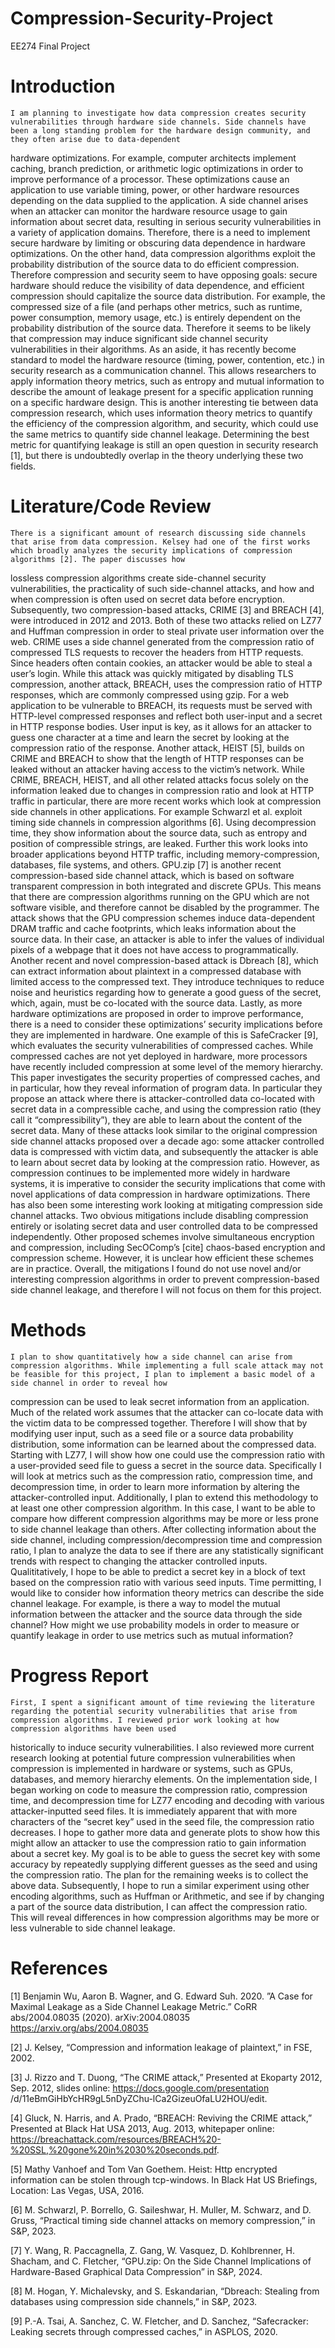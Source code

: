# Compression-Security-Project
EE274 Final Project


# Introduction
    I am planning to investigate how data compression creates security vulnerabilities through hardware side channels. Side channels have been a long standing problem for the hardware design community, and they often arise due to data-dependent
hardware optimizations. For example, computer architects implement caching, branch prediction, or arithmetic logic optimizations in order to improve performance of a processor. These optimizations cause an application to use variable timing, 
power, or other hardware resources depending on the data supplied to the application. A side channel arises when an attacker can monitor the hardware resource usage to gain information about secret data, resulting in serious security 
vulnerabilities in a variety of application domains. Therefore, there is a need to implement secure hardware by limiting or obscuring data dependence in hardware optimizations.
    On the other hand, data compression algorithms exploit the probability distribution of the source data to do efficient compression. Therefore compression and security seem to have opposing goals: secure hardware should reduce the visibility 
of data dependence, and efficient compression should capitalize the source data distribution. For example, the compressed size of a file (and perhaps other metrics, such as runtime, power consumption, memory usage, etc.) is entirely dependent on 
the probability distribution of the source data. Therefore it seems to be likely that compression may induce significant side channel security vulnerabilities in their algorithms.
    As an aside, it has recently become standard to model the hardware resource (timing, power, contention, etc.) in security research as a communication channel. This allows researchers to apply information theory metrics, such as entropy and 
mutual information to describe the amount of leakage present for a specific application running on a specific hardware design. This is another interesting tie between data compression research, which uses information theory metrics to quantify 
the efficiency of the compression algorithm, and security, which could use the same metrics to quantify side channel leakage. Determining the best metric for quantifying leakage is still an open question in security research [1], but there is 
undoubtedly overlap in the theory underlying these two fields.


# Literature/Code Review
    There is a significant amount of research discussing side channels that arise from data compression. Kelsey had one of the first works which broadly analyzes the security implications of compression algorithms [2]. The paper discusses how 
lossless compression algorithms create side-channel security vulnerabilities, the practicality of such side-channel attacks, and how and when compression is often used on secret data before encryption. 
    Subsequently, two compression-based attacks, CRIME [3] and BREACH [4], were introduced in 2012 and 2013. Both of these two attacks relied on LZ77 and Huffman compression in order to steal private user information over the web. CRIME uses a 
side channel generated from the compression ratio of compressed TLS requests to recover the headers from HTTP requests. Since headers often contain cookies, an attacker would be able to steal a user’s login. While this attack was quickly 
mitigated by disabling TLS compression, another attack, BREACH, uses the compression ratio of HTTP responses, which are commonly compressed using gzip. For a web application to be vulnerable to BREACH, its requests must be served with HTTP-level 
compressed responses and reflect both user-input and a secret in HTTP response bodies. User input is key, as it allows for an attacker to guess one character at a time and learn the secret by looking at the compression ratio of the response. 
Another attack, HEIST [5], builds on CRIME and BREACH to show that the length of HTTP responses can be leaked without an attacker having access to the victim’s network. 
    While CRIME, BREACH, HEIST, and all other related attacks focus solely on the information leaked due to changes in compression ratio and look at HTTP traffic in particular, there are more recent works which look at compression side channels
in other applications. For example Schwarzl et al. exploit timing side channels in compression algorithms [6]. Using decompression time, they show information about the source data, such as entropy and position of compressible strings, are 
leaked. Further this work looks into broader applications beyond HTTP traffic, including memory-compression, databases, file systems, and others. 
    GPU.zip [7] is another recent compression-based side channel attack, which is based on software transparent compression in both integrated and discrete GPUs. This means that there are compression algorithms running on the GPU which are not 
software visible, and therefore cannot be disabled by the programmer. The attack shows that the GPU compression schemes induce data-dependent DRAM traffic and cache footprints, which leaks information about the source data. In their case, an 
attacker is able to infer the values of individual pixels of a webpage that it does not have access to programmatically. Another recent and novel compression-based attack is Dbreach [8], which can extract information about plaintext in a 
compressed database with limited access to the compressed text. They introduce techniques to reduce noise and heuristics regarding how to generate a good guess of the secret, which, again, must be co-located with the source data.
    Lastly, as more hardware optimizations are proposed in order to improve performance, there is a need to consider these optimizations’ security implications before they are implemented in hardware. One example of this is SafeCracker [9], which 
evaluates the security vulnerabilities of compressed caches. While compressed caches are not yet deployed in hardware, more processors have recently included compression at some level of the memory hierarchy. This paper investigates the security 
properties of compressed caches, and in particular, how they reveal information of program data. In particular they propose an attack where there is attacker-controlled data co-located with secret data in a compressible cache, and using the 
compression ratio (they call it “compressibility”), they are able to learn about the content of the secret data. 
    Many of these attacks look similar to the original compression side channel attacks proposed over a decade ago: some attacker controlled data is compressed with victim data, and subsequently the attacker is able to learn about secret data by 
looking at the compression ratio. However, as compression continues to be implemented more widely in hardware systems, it is imperative to consider the security implications that come with novel applications of data compression in hardware 
optimizations. 
    There has also been some interesting work looking at mitigating compression side channel attacks. Two obvious mitigations include disabling compression entirely or isolating secret data and user controlled data to be compressed independently. 
Other proposed schemes involve simultaneous encryption and compression, including SecOComp’s [cite] chaos-based encryption and compression scheme. However, it is unclear how efficient these schemes are in practice. Overall, the mitigations I 
found do not use novel and/or interesting compression algorithms in order to prevent compression-based side channel leakage, and therefore I will not focus on them for this project. 


# Methods
    I plan to show quantitatively how a side channel can arise from compression algorithms. While implementing a full scale attack may not be feasible for this project, I plan to implement a basic model of a side channel in order to reveal how 
compression can be used to leak secret information from an application. Much of the related work assumes that the attacker can co-locate data with the victim data to be compressed together. Therefore I will show that by modifying user input, such 
as a seed file or a source data probability distribution, some information can be learned about the compressed data. Starting with LZ77, I will show how one could use the compression ratio with a user-provided seed file to guess a secret in the 
source data. Specifically I will look at metrics such as the compression ratio, compression time, and decompression time, in order to learn more information by altering the attacker-controlled input. 
    Additionally, I plan to extend this methodology to at least one other compression algorithm. In this case, I want to be able to compare how different compression algorithms may be more or less prone to side channel leakage than others. After 
collecting information about the side channel, including compression/decompression time and compression ratio, I plan to analyze the data to see if there are any statistically significant trends with respect to changing the attacker controlled 
inputs. Qualititatively, I hope to be able to predict a secret key in a block of text based on the compression ratio with various seed inputs. 
    Time permitting, I would like to consider how information theory metrics can describe the side channel leakage. For example, is there a way to model the mutual information between the attacker and the source data through the side channel? How 
might we use probability models in order to measure or quantify leakage in order to use metrics such as mutual information?


# Progress Report
    First, I spent a significant amount of time reviewing the literature regarding the potential security vulnerabilities that arise from compression algorithms. I reviewed prior work looking at how compression algorithms have been used 
historically to induce security vulnerabilities. I also reviewed more current research looking at potential future compression vulnerabilities when compression is implemented in hardware or systems, such as GPUs, databases, and memory hierarchy 
elements. 
    On the implementation side, I began working on code to measure the compression ratio, compression time, and decompression time for LZ77 encoding and decoding with various attacker-inputted seed files. It is immediately apparent that with more
characters of the “secret key” used in the seed file, the compression ratio decreases. I hope to gather more data and generate plots to show how this might allow an attacker to use the compression ratio to gain information about a secret key. My
goal is to be able to guess the secret key with some accuracy by repeatedly supplying different guesses as the seed and using the compression ratio. 
    The plan for the remaining weeks is to collect the above data. Subsequently, I hope to run a similar experiment using other encoding algorithms, such as Huffman or Arithmetic, and see if by changing a part of the source data distribution, I 
can affect the compression ratio. This will reveal differences in how compression algorithms may be more or less vulnerable to side channel leakage.


# References
[1] Benjamin Wu, Aaron B. Wagner, and G. Edward Suh. 2020. ”A Case for Maximal Leakage as a Side Channel Leakage Metric.” CoRR abs/2004.08035 (2020). arXiv:2004.08035 https://arxiv.org/abs/2004.08035

[2] J. Kelsey, “Compression and information leakage of plaintext,” in FSE, 2002.

[3] J. Rizzo and T. Duong, “The CRIME attack,” Presented at Ekoparty 2012, Sep. 2012, slides online: https://docs.google.com/presentation /d/11eBmGiHbYcHR9gL5nDyZChu-lCa2GizeuOfaLU2HOU/edit.

[4] Gluck, N. Harris, and A. Prado, “BREACH: Reviving the CRIME attack,” Presented at Black Hat USA 2013, Aug. 2013, whitepaper online: https://breachattack.com/resources/BREACH%20-%20SSL,%20gone%20in%2030%20seconds.pdf. 

[5] Mathy Vanhoef and Tom Van Goethem. Heist: Http encrypted information can be stolen through tcp-windows. In Black Hat US Briefings, Location: Las Vegas, USA, 2016.

[6] M. Schwarzl, P. Borrello, G. Saileshwar, H. Muller, M. Schwarz, and D. Gruss, “Practical timing side channel attacks on memory compression,” in S&P, 2023. 

[7] Y. Wang, R. Paccagnella, Z. Gang, W. Vasquez, D. Kohlbrenner, H. Shacham, and C. Fletcher, “GPU.zip: On the Side Channel Implications of Hardware-Based Graphical Data Compression” in S&P, 2024.

[8] M. Hogan, Y. Michalevsky, and S. Eskandarian, “Dbreach: Stealing from databases using compression side channels,” in S&P, 2023. 

[9] P.-A. Tsai, A. Sanchez, C. W. Fletcher, and D. Sanchez, “Safecracker: Leaking secrets through compressed caches,” in ASPLOS, 2020.
